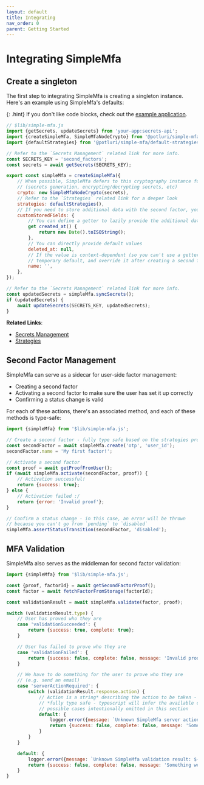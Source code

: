 ```yaml
---
layout: default
title: Integrating
nav_order: 0
parent: Getting Started
---
```


# Integrating SimpleMfa

## Create a singleton

The first step to integrating SimpleMfa is creating a singleton instance. Here's an example using SimpleMfa's defaults:

{: .hint}
If you don't like code blocks, check out the [example application](https://github.com/vikaspotluri123/simple-mfa/tree/main/example/).

<!-- simple-mfa:lint -->
```javascript
// $lib/simple-mfa.js
import {getSecrets, updateSecrets} from 'your-app:secrets-api';
import {createSimpleMfa, SimpleMfaNodeCrypto} from '@potluri/simple-mfa';
import {defaultStrategies} from '@potluri/simple-mfa/default-strategies.js';

// Refer to the `Secrets Management` related link for more info.
const SECRETS_KEY = 'second_factors';
const secrets = await getSecrets(SECRETS_KEY);

export const simpleMfa = createSimpleMfa({
	// When possible, SimpleMfa defers to this cryptography instance for security-sensitive functions
	// (secrets generation, encrypting/decrypting secrets, etc)
	crypto: new SimpleMfaNodeCrypto(secrets),
	// Refer to the `Strategies` related link for a deeper look
	strategies: defaultStrategies(),
	// If you need to store additional data with the second factor, you can provide it here
	customStoredFields: {
		// You can define a getter to lazily provide the additional data
		get created_at() {
			return new Date().toISOString();
		},
		// You can directly provide default values
		deleted_at: null,
		// If the value is context-dependent (so you can't use a getter), you can use provide a
		// temporary default, and override it after creating a second factor.
		name: '',
	},
});

// Refer to the `Secrets Management` related link for more info.
const updatedSecrets = simpleMfa.syncSecrets();
if (updatedSecrets) {
	await updateSecrets(SECRETS_KEY, updatedSecrets);
}
```

**Related Links**:

 - [Secrets Management](../../concepts/secrets-management)
 - [Strategies](../../concepts/strategies)

## Second Factor Management

SimpleMfa can serve as a sidecar for user-side factor management:

 - Creating a second factor
 - Activating a second factor to make sure the user has set it up correctly
 - Confirming a status change is valid

For each of these actions, there's an associated method, and each of these methods is type-safe:

<!-- simple-mfa:lint -->
```javascript
import {simpleMfa} from '$lib/simple-mfa.js';

// Create a second factor - fully type safe based on the strategies provided to the singleton
const secondFactor = await simpleMfa.create('otp', 'user_id');
secondFactor.name = 'My first factor!';

// Activate a second factor
const proof = await getProofFromUser();
if (await simpleMfa.activate(secondFactor, proof)) {
	// Activation successful!
	return {success: true};
} else {
	// Activation failed :/
	return {error: 'Invalid proof'};
}

// Confirm a status change - in this case, an error will be thrown
// because you can't go from `pending` to `disabled`
simpleMfa.assertStatusTransition(secondFactor, 'disabled');
```

## MFA Validation

SimpleMfa also serves as the middleman for second factor validation:

<!-- simple-mfa:lint -->
```javascript
import {simpleMfa} from '$lib/simple-mfa.js';

const {proof, factorId} = await getSecondFactorProof();
const factor = await fetchFactorFromStorage(factorId);

const validationResult = await simpleMfa.validate(factor, proof);

switch (validationResult.type) {
	// User has proved who they are
	case 'validationSucceeded': {
		return {success: true, complete: true};
	}

	// User has failed to prove who they are
	case 'validationFailed': {
		return {success: false, complete: false, message: 'Invalid proof'};
	}

	// We have to do something for the user to prove who they are
	// (e.g. send an email)
	case 'serverActionRequired': {
		switch (validationResult.response.action) {
			// Action is a string* describing the action to be taken - you need to respond accordingly.
			// *fully type safe - typescript will infer the available cases for you 🎉
			// possible cases intentionally omitted in this section
			default: {
				logger.error({message: `Unknown SimpleMfa server action: ${validationResult.response.action}`});
				return {success: false, complete: false, message: 'Something went wrong'};
			}
		}
	}

	default: {
		logger.error({message: `Unknown SimpleMfa validation result: ${validationResult.type}`});
		return {success: false, complete: false, message: 'Something went wrong'};
	}
}
```
